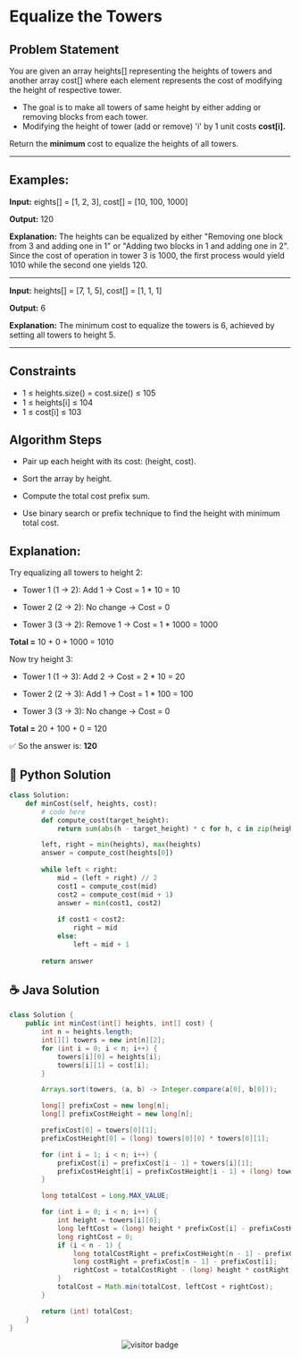 

# Equalize the Towers

## Problem Statement
You are given an array heights[] representing the heights of towers and another array cost[] where each element represents the cost of modifying the height of respective tower.

- The goal is to make all towers of same height by either adding or removing blocks from each tower.
- Modifying the height of tower (add or remove) 'i' by 1 unit costs **cost[i].**

Return the **minimum** cost to equalize the heights of all towers.

---

## Examples:

**Input:** eights[] = [1, 2, 3], cost[] = [10, 100, 1000]

**Output:** 120

**Explanation:** The heights can be equalized by either "Removing one block from 3 and adding one in 1" or "Adding two blocks in 1 and adding one in 2". Since the cost of operation in tower 3 is 1000, the first process would yield 1010 while the second one yields 120.


---


**Input:** heights[] = [7, 1, 5], cost[] = [1, 1, 1]

**Output:** 6

**Explanation:** The minimum cost to equalize the towers is 6, achieved by setting all towers to height 5.

---


## Constraints

- 1 ≤ heights.size() = cost.size() ≤ 105
- 1 ≤ heights[i] ≤ 104
- 1 ≤ cost[i] ≤ 103


## Algorithm Steps
 - Pair up each height with its cost: (height, cost).

 - Sort the array by height.

 - Compute the total cost prefix sum.

 - Use binary search or prefix technique to find the height with minimum total cost.


## Explanation:

Try equalizing all towers to height 2:

- Tower 1 (1 → 2): Add 1 → Cost = 1 * 10 = 10

- Tower 2 (2 → 2): No change → Cost = 0

- Tower 3 (3 → 2): Remove 1 → Cost = 1 * 1000 = 1000

**Total =** 10 + 0 + 1000 = 1010

Now try height 3:

- Tower 1 (1 → 3): Add 2 → Cost = 2 * 10 = 20

- Tower 2 (2 → 3): Add 1 → Cost = 1 * 100 = 100

- Tower 3 (3 → 3): No change → Cost = 0

**Total =** 20 + 100 + 0 = 120

✅ So the answer is: **120**


## 🐍 Python Solution

```python
class Solution:
    def minCost(self, heights, cost):
        # code here
        def compute_cost(target_height):
            return sum(abs(h - target_height) * c for h, c in zip(heights, cost))

        left, right = min(heights), max(heights)
        answer = compute_cost(heights[0]) 
    
        while left < right:
            mid = (left + right) // 2
            cost1 = compute_cost(mid)
            cost2 = compute_cost(mid + 1)
            answer = min(cost1, cost2)
    
            if cost1 < cost2:
                right = mid
            else:
                left = mid + 1
    
        return answer
```
## ☕️ Java Solution

```java
class Solution {
    public int minCost(int[] heights, int[] cost) {
        int n = heights.length;
        int[][] towers = new int[n][2];
        for (int i = 0; i < n; i++) {
            towers[i][0] = heights[i];
            towers[i][1] = cost[i];
        }

        Arrays.sort(towers, (a, b) -> Integer.compare(a[0], b[0]));

        long[] prefixCost = new long[n];
        long[] prefixCostHeight = new long[n];

        prefixCost[0] = towers[0][1];
        prefixCostHeight[0] = (long) towers[0][0] * towers[0][1];

        for (int i = 1; i < n; i++) {
            prefixCost[i] = prefixCost[i - 1] + towers[i][1];
            prefixCostHeight[i] = prefixCostHeight[i - 1] + (long) towers[i][0] * towers[i][1];
        }

        long totalCost = Long.MAX_VALUE;

        for (int i = 0; i < n; i++) {
            int height = towers[i][0];
            long leftCost = (long) height * prefixCost[i] - prefixCostHeight[i];
            long rightCost = 0;
            if (i < n - 1) {
                long totalCostRight = prefixCostHeight[n - 1] - prefixCostHeight[i];
                long costRight = prefixCost[n - 1] - prefixCost[i];
                rightCost = totalCostRight - (long) height * costRight;
            }
            totalCost = Math.min(totalCost, leftCost + rightCost);
        }

        return (int) totalCost;
    }
}


```
<p align="center">
  <img src="https://visitor-badge.laobi.icu/badge?page_id=second-largest-problem" alt="visitor badge"/>

</p>
